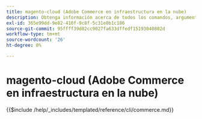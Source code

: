 ```yaml
---
title: magento-cloud (Adobe Commerce en infraestructura en la nube)
description: Obtenga información acerca de todos los comandos, argumentos y opciones disponibles para la herramienta de línea de comandos de Adobe Commerce Magento en la nube.
exl-id: 365e99dd-9e82-410f-9c8f-5c31e0b1c186
source-git-commit: 95ffff39d82cc9027fa633dffedf15193040802d
workflow-type: tm+mt
source-wordcount: '26'
ht-degree: 0%

---
```


# magento-cloud (Adobe Commerce en infraestructura en la nube)

{{$include /help/_includes/templated/reference/cli/commerce.md}}
